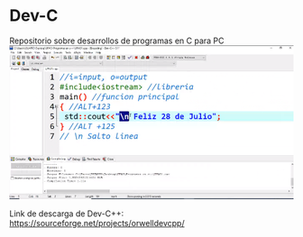 # Dev-C
Repositorio sobre desarrollos de programas en C para PC<br>
<img src="dev-c_001.PNG"><br>

Link de descarga de Dev-C++: https://sourceforge.net/projects/orwelldevcpp/

